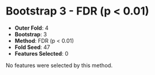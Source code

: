 # Bootstrap 3 - FDR (p < 0.01)

- **Outer Fold**: 4
- **Bootstrap**: 3
- **Method**: FDR (p < 0.01)
- **Fold Seed**: 47
- **Features Selected**: 0

No features were selected by this method.
